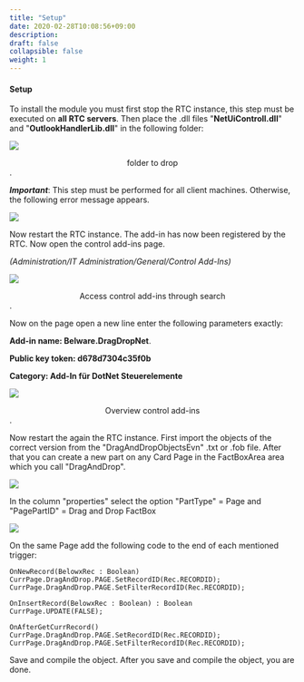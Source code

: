 ```yaml
---
title: "Setup"
date: 2020-02-28T10:08:56+09:00
description: 
draft: false
collapsible: false
weight: 1
---
```


#### Setup

To install the module you must first stop the RTC instance, this step must be executed on **all RTC servers**. Then place the .dll files "**NetUiControll.dll**" and "**OutlookHandlerLib.dll**" in the following folder:

![](/images/connectornav/dragdrop/einr1.png)<center>folder to drop</center>.

***Important***: This step must be performed for all client machines. Otherwise, the following error message appears.

![](/images/connectornav/dragdrop/error_message_en.png)

Now restart the RTC instance.
The add-in has now been registered by the RTC. Now open the control add-ins page.

*(Administration/IT Administration/General/Control Add-Ins)*

![](/images/connectornav/dragdrop/einr2.png)<center>Access control add-ins through search</center>.

Now on the page open a new line enter the following parameters exactly:

**Add-in name: Belware.DragDropNet**.

**Public key token: d678d7304c35f0b**

**Category: Add-In für DotNet Steuerelemente**

![](/images/connectornav/dragdrop/einr3.png)<center>Overview control add-ins</center>.

Now restart the again the RTC instance.
First import the objects of the correct version from the "DragAndDropObjectsEvn" .txt or .fob file.
After that you can create a new part on any Card Page in the FactBoxArea area which you call "DragAndDrop".

![](/images/connectornav/dragdrop/einr4.png)

In the column "properties" select the option "PartType" = Page and "PagePartID" = Drag and Drop FactBox

![](/images/connectornav/dragdrop/einr5.png)

On the same Page add the following code to the end of each mentioned trigger:

```
OnNewRecord(BelowxRec : Boolean)
CurrPage.DragAndDrop.PAGE.SetRecordID(Rec.RECORDID);
CurrPage.DragAndDrop.PAGE.SetFilterRecordID(Rec.RECORDID);

OnInsertRecord(BelowxRec : Boolean) : Boolean
CurrPage.UPDATE(FALSE);

OnAfterGetCurrRecord()
CurrPage.DragAndDrop.PAGE.SetRecordID(Rec.RECORDID);
CurrPage.DragAndDrop.PAGE.SetFilterRecordID(Rec.RECORDID);
```

Save and compile the object.
After you save and compile the object, you are done.